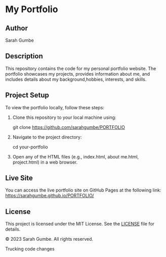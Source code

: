 # My Portfolio

## Author
Sarah Gumbe

## Description
This repository contains the code for my personal portfolio website. The portfolio showcases my projects, provides information about me, and includes details about my background,hobbies, interests, and skills.

## Project Setup
To view the portfolio locally, follow these steps:

1. Clone this repository to your local machine using:
   
   git clone https://github.com/sarahgumbe/PORTFOLIO

2. Navigate to the project directory:
   
   cd your-portfolio

3. Open any of the HTML files (e.g., index.html, about me.html, project.html) in a web browser.

## Live Site
You can access the live portfolio site on GitHub Pages at the following link:
https://sarahgumbe.github.io/PORTFOLIO/

## License
This project is licensed under the MIT License. See the [LICENSE](LICENSE) file for details.

&copy; 2023 Sarah Gumbe. All rights reserved.

Trucking code changes


